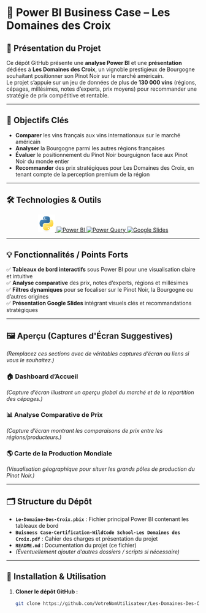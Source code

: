 # 🍷 **Power BI Business Case – Les Domaines des Croix**

## 📌 **Présentation du Projet**
Ce dépôt GitHub présente une **analyse Power BI** et une **présentation** dédiées à **Les Domaines des Croix**, un vignoble prestigieux de Bourgogne souhaitant positionner son Pinot Noir sur le marché américain.  
Le projet s’appuie sur un jeu de données de plus de **130 000 vins** (régions, cépages, millésimes, notes d’experts, prix moyens) pour recommander une stratégie de prix compétitive et rentable.

---

## 🚀 **Objectifs Clés**
- **Comparer** les vins français aux vins internationaux sur le marché américain  
- **Analyser** la Bourgogne parmi les autres régions françaises  
- **Évaluer** le positionnement du Pinot Noir bourguignon face aux Pinot Noir du monde entier  
- **Recommander** des prix stratégiques pour Les Domaines des Croix, en tenant compte de la perception premium de la région

---

## 🛠️ **Technologies & Outils**
<p align="center">
  <a href="https://www.python.org/" target="_blank">
    <img src="https://raw.githubusercontent.com/devicons/devicon/master/icons/python/python-original.svg" alt="Python" width="45" height="45" />
  </a>
  <a href="https://powerbi.microsoft.com/" target="_blank">
    <img src="https://upload.wikimedia.org/wikipedia/commons/c/cf/New_Power_BI_Logo.png" alt="Power BI" width="45" height="45" />
  </a>
  <a href="https://docs.microsoft.com/fr-fr/power-query/" target="_blank">
    <img src="https://upload.wikimedia.org/wikipedia/commons/e/eb/Power_Query_Logo.png" alt="Power Query" width="45" height="45" />
  </a>
  <a href="https://www.google.com/slides/about/" target="_blank">
    <img src="https://upload.wikimedia.org/wikipedia/commons/5/59/Google_Slides_2020_Logo.svg" alt="Google Slides" width="45" height="45" />
  </a>
</p>

---

## 💡 **Fonctionnalités / Points Forts**
✅ **Tableaux de bord interactifs** sous Power BI pour une visualisation claire et intuitive  
✅ **Analyse comparative** des prix, notes d’experts, régions et millésimes  
✅ **Filtres dynamiques** pour se focaliser sur le Pinot Noir, la Bourgogne ou d’autres origines  
✅ **Présentation Google Slides** intégrant visuels clés et recommandations stratégiques  

---

## 🖼️ **Aperçu (Captures d'Écran Suggestives)**
*(Remplacez ces sections avec de véritables captures d’écran ou liens si vous le souhaitez.)*

### **🏠 Dashboard d’Accueil**
*(Capture d’écran illustrant un aperçu global du marché et de la répartition des cépages.)*

### **📊 Analyse Comparative de Prix**
*(Capture d’écran montrant les comparaisons de prix entre les régions/producteurs.)*

### **🌎 Carte de la Production Mondiale**
*(Visualisation géographique pour situer les grands pôles de production du Pinot Noir.)*

---

## 🗂️ **Structure du Dépôt**
- **`Le-Domaine-Des-Croix.pbix`** : Fichier principal Power BI contenant les tableaux de bord  
- **`Buisness Case-Certification-WildCode School-Les Domaines des Croix.pdf`** : Cahier des charges et présentation du projet  
- **`README.md`** : Documentation du projet (ce fichier)  
- *(Éventuellement ajouter d’autres dossiers / scripts si nécessaire)*

---

## 📝 **Installation & Utilisation**

1. **Cloner le dépôt GitHub :**
   ```bash
   git clone https://github.com/VotreNomUtilisateur/Les-Domaines-Des-Croix-PowerBI.git
